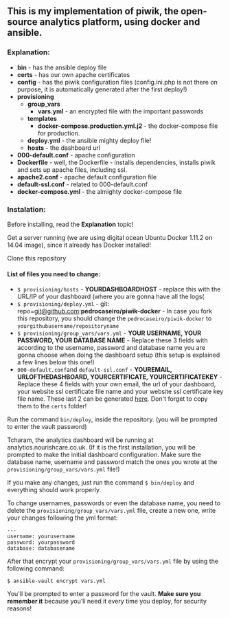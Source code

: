 ## This is my implementation of piwik, the open-source analytics platform, using docker and ansible.

### Explanation:

- **bin** - has the ansible deploy file
- **certs** - has our own apache certificates
- **config** - has the piwik configuration files (config.ini.php is not there on purpose, it is automatically generated after the first deploy!)
- **provisioning**
    - **group_vars**
        * **vars.yml** - an encrypted file with the important passwords
    - **templates**
        * **docker-compose.production.yml.j2** - the docker-compose file for production.   
    - **deploy.yml** - the ansible mighty deploy file!
    - **hosts** - the dashboard url
- **000-default.conf** - apache configuration
- **Dockerfile** - well, the Dockerfile - installs dependencies, installs piwik and sets up apache files, including ssl.
- **apache2.conf** - apache default configuration file
- **default-ssl.conf** - related to 000-default.conf
- **docker-compose.yml** - the almighty docker-compose file

### Instalation:

Before installing, read the **Explanation** topic!

Get a server running (we are using digital ocean Ubuntu Docker 1.11.2 on 14.04 image), since it already has Docker installed!

Clone this repository

#### List of files you need to change:
- `$ provisioning/hosts` - **YOURDASHBOARDHOST** - replace this with the URL/IP of your dashboard (where you are gonna have all the logs(
- `$ provisioning/deploy.yml` - git: repo=git@github.com:**pedrocaseiro/piwik-docker** - In case you fork this repository, you should change the `pedrocaseiro/piwik-docker` to `yourgithubusername/repositoryname`
- `$ provisioning/group_vars/vars.yml` - **YOUR USERNAME, YOUR PASSWORD, YOUR DATABASE NAME** - Replace these 3 fields with according to the username, password and database name you are gonna choose when doing the dashboard setup (this setup is explained a few lines below this one!)
- `000-default.conf`and `default-ssl.conf` - **YOUREMAIL, URLOFTHEDASHBOARD, YOURCERTIFICATE, YOURCERTIFICATEKEY** - Replace these 4 fields with your own email, the url of your dashboard, your website ssl certificate file name and your website ssl certificate key file name. These last 2 can be generated [here](http://www.selfsignedcertificate.com/). Don't forget to copy them to the `certs` folder!

Run the command `bin/deploy`, inside the repository. (you will be prompted to enter the vault password)

Tcharam, the analytics dashboard will be running at analytics.nourishcare.co.uk. (If it is the first installation, you will be prompted to make the initial dashboard configuration. Make sure the database name, username and password match the ones you wrote at the `provisioning/group_vars/vars.yml` file!)

If you make any changes, just run the command ``` $ bin/deploy ``` and everything should work properly.

To change usernames, passwords or even the database name, you need to delete the `provisioning/group_vars/vars.yml` file, create a new one, write your changes following the yml format:
```
---
username: yourusername
password: yourpassword
database: databasename
```

After that encrypt your `provisioning/group_vars/vars.yml` file by using the following command:
```
$ ansible-vault encrypt vars.yml
```
You'll be prompted to enter a password for the vault. **Make sure you remember it** because you'll need it every time you deploy, for security reasons!

